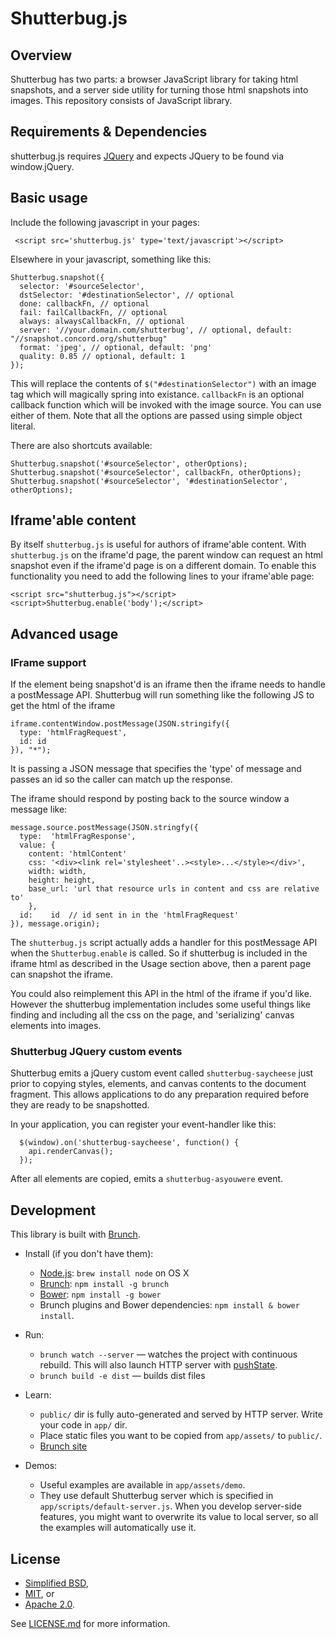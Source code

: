 # Shutterbug.js

## Overview ##

Shutterbug has two parts: a browser JavaScript library for taking html snapshots, and a server side utility for turning those html snapshots into images. This repository consists of JavaScript library.

## Requirements & Dependencies

shutterbug.js requires [JQuery](http://jquery.com/) and expects JQuery to be found via window.jQuery.
  
## Basic usage

Include the following javascript in your pages:

     <script src='shutterbug.js' type='text/javascript'></script>

Elsewhere in your javascript, something like this:

    Shutterbug.snapshot({
      selector: '#sourceSelector', 
      dstSelector: '#destinationSelector', // optional
      done: callbackFn, // optional
      fail: failCallbackFn, // optional
      always: alwaysCallbackFn, // optional
      server: '//your.domain.com/shutterbug', // optional, default: "//snapshot.concord.org/shutterbug"
      format: 'jpeg', // optional, default: 'png'
      quality: 0.85 // optional, default: 1
    });

This will replace the contents of `$("#destinationSelector")` with an image tag which will magically spring into existance. `callbackFn` is an optional callback function which will be invoked with the image source. You can use either of them. Note that all the options are passed using simple object literal.

There are also shortcuts available:
    
    Shutterbug.snapshot('#sourceSelector', otherOptions);
    Shutterbug.snapshot('#sourceSelector', callbackFn, otherOptions);
    Shutterbug.snapshot('#sourceSelector', '#destinationSelector', otherOptions);

## Iframe'able content

By itself `shutterbug.js` is useful for authors of iframe'able content. With `shutterbug.js` on the iframe'd page, the parent window can request an html snapshot even if the iframe'd page is on a different domain. To enable this functionality you need to add the following lines to your iframe'able page:

    <script src="shutterbug.js"></script>
    <script>Shutterbug.enable('body');</script>

## Advanced usage 

### IFrame support

If the element being snapshot'd is an iframe then the iframe needs to handle a postMessage API.
Shutterbug will run something like the following JS to get the html of the iframe

    iframe.contentWindow.postMessage(JSON.stringify({
      type: 'htmlFragRequest',
      id: id
    }), "*");

It is passing a JSON message that specifies the 'type' of message and passes an id so the caller can match up the response.

The iframe should respond by posting back to the source window a message like:

    message.source.postMessage(JSON.stringfy({
      type:  'htmlFragResponse',
      value: {
        content: 'htmlContent'
        css: '<div><link rel='stylesheet'..><style>...</style></div>',
        width: width,
        height: height,
        base_url: 'url that resource urls in content and css are relative to'
        },
      id:    id  // id sent in in the 'htmlFragRequest'
    }), message.origin);

The `shutterbug.js` script actually adds a handler for this postMessage API when the `Shutterbug.enable` is called.
So if shutterbug is included in the iframe html as described in the Usage section above, then a parent page can snapshot the iframe.

You could also reimplement this API in the html of the iframe if you'd like. However the shutterbug implementation includes some useful things like finding and including all the css on the page, and 'serializing' canvas elements into images.

### Shutterbug JQuery custom events ###

Shutterbug emits a jQuery custom event called `shutterbug-saycheese` just prior to copying styles, elements, and canvas contents to the document fragment. This allows applications to do any preparation required before they are ready to be snapshotted.

In your application, you can register your event-handler like this:

      $(window).on('shutterbug-saycheese', function() {
        api.renderCanvas();
      });

After all elements are copied, emits a `shutterbug-asyouwere` event.

## Development

This library is built with [Brunch](http://brunch.io).

* Install (if you don't have them):
    * [Node.js](http://nodejs.org): `brew install node` on OS X
    * [Brunch](http://brunch.io): `npm install -g brunch`
    * [Bower](http://bower.io): `npm install -g bower`
    * Brunch plugins and Bower dependencies: `npm install & bower install`.
* Run:
    * `brunch watch --server` — watches the project with continuous rebuild. This will also launch HTTP server with [pushState](https://developer.mozilla.org/en-US/docs/Web/Guide/API/DOM/Manipulating_the_browser_history).
    * `brunch build -e dist` — builds dist files
* Learn:
    * `public/` dir is fully auto-generated and served by HTTP server.  Write your code in `app/` dir.
    * Place static files you want to be copied from `app/assets/` to `public/`.
    * [Brunch site](http://brunch.io)

* Demos:
    * Useful examples are available in `app/assets/demo`.
    * They use default Shutterbug server which is specified in `app/scripts/default-server.js`. When you develop server-side features, you might want to overwrite its value to local server, so all the examples will automatically use it.

## License ##

* [Simplified BSD](http://www.opensource.org/licenses/BSD-2-Clause),
* [MIT](http://www.opensource.org/licenses/MIT), or
* [Apache 2.0](http://www.opensource.org/licenses/Apache-2.0).

See [LICENSE.md](LICENSE.md) for more information.
